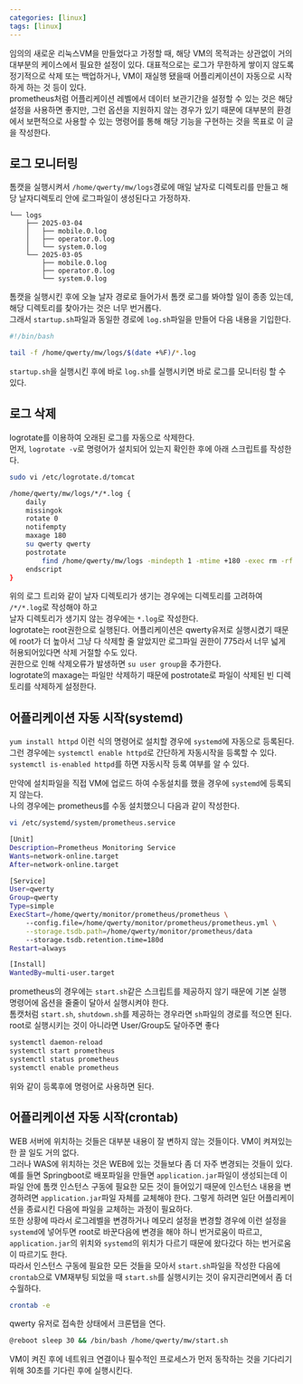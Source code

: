 ```yaml
---
categories: [linux]
tags: [linux]
---
```


임의의 새로운 리눅스VM을 만들었다고 가정할 때, 해당 VM의 목적과는 상관없이 거의 대부분의 케이스에서 필요한 설정이 있다. 대표적으로는 로그가 무한하게 쌓이지 않도록 정기적으로 삭제 또는 백업하거나, VM이 재실행 됐을때 어플리케이션이 자동으로 시작하게 하는 것 등이 있다.  
prometheus처럼 어플리케이션 레벨에서 데이터 보관기간을 설정할 수 있는 것은 해당 설정을 사용하면 좋지만, 그런 옵션을 지원하지 않는 경우가 있기 때문에 대부분의 환경에서 보편적으로 사용할 수 있는 명령어를 통해 해당 기능을 구현하는 것을 목표로 이 글을 작성한다.

## 로그 모니터링

톰캣을 실행시켜서 `/home/qwerty/mw/logs`경로에 매일 날자로 디렉토리를 만들고 해당 날자디렉토리 안에 로그파일이 생성된다고 가정하자.  

```
└── logs
    ├── 2025-03-04
    │   ├── mobile.0.log
    │   ├── operator.0.log
    │   └── system.0.log
    └── 2025-03-05
        ├── mobile.0.log
        ├── operator.0.log
        └── system.0.log
```

톰캣을 실행시킨 후에 오늘 날자 경로로 들어가서 톰캣 로그를 봐야할 일이 종종 있는데, 해당 디렉토리를 찾아가는 것은 너무 번거롭다.  
그래서 `startup.sh`파일과 동일한 경로에 `log.sh`파일을 만들어 다음 내용을 기입한다.

```bash
#!/bin/bash

tail -f /home/qwerty/mw/logs/$(date +%F)/*.log
```
`startup.sh`을 실행시킨 후에 바로 `log.sh`를 실행시키면 바로 로그를 모니터링 할 수 있다.


## 로그 삭제
logrotate를 이용하여 오래된 로그를 자동으로 삭제한다.  
먼저, `logrotate -v`로 명령어가 설치되어 있는지 확인한 후에 아래 스크립트를 작성한다.
```bash
sudo vi /etc/logrotate.d/tomcat
```
```bash
/home/qwerty/mw/logs/*/*.log {
    daily
    missingok
    rotate 0
    notifempty
    maxage 180
    su qwerty qwerty
    postrotate
        find /home/qwerty/mw/logs -mindepth 1 -mtime +180 -exec rm -rf {} \;
    endscript
}
```
위의 로그 트리와 같이 날자 디렉토리가 생기는 경우에는 디렉토리를 고려하여 `/*/*.log`로 작성해야 하고  
날자 디렉토리가 생기지 않는 경우에는 `*.log`로 작성한다.  
logrotate는 root권한으로 실행된다. 어플리케이션은 qwerty유저로 실행시켰기 때문에 root가 더 높아서 그냥 다 삭제할 줄 알았지만 로그파일 권한이 775라서 너무 넓게 허용되어있다면 삭제 거절할 수도 있다.  
권한으로 인해 삭제오류가 발생하면 `su user group`을 추가한다.  
logrotate의 maxage는 파일만 삭제하기 때문에 postrotate로 파일이 삭제된 빈 디렉토리를 삭제하게 설정한다.


## 어플리케이션 자동 시작(systemd)

`yum install httpd` 이런 식의 명령어로 설치할 경우에 `systemd`에 자동으로 등록된다.  
그런 경우에는 `systemctl enable httpd`로 간단하게 자동시작을 등록할 수 있다.  
`systemctl is-enabled httpd`를 하면 자동시작 등록 여부를 알 수 있다.

만약에 설치파일을 직접 VM에 업로드 하여 수동설치를 했을 경우에 `systemd`에 등록되지 않는다.  
나의 경우에는 prometheus를 수동 설치했으니 다음과 같이 작성한다.

```bash
vi /etc/systemd/system/prometheus.service
```
```bash
[Unit]
Description=Prometheus Monitoring Service
Wants=network-online.target
After=network-online.target

[Service]
User=qwerty
Group=qwerty
Type=simple
ExecStart=/home/qwerty/monitor/prometheus/prometheus \
    --config.file=/home/qwerty/monitor/prometheus/prometheus.yml \
    --storage.tsdb.path=/home/qwerty/monitor/prometheus/data
    --storage.tsdb.retention.time=180d
Restart=always

[Install]
WantedBy=multi-user.target
```

prometheus의 경우에는 `start.sh`같은 스크립트를 제공하지 않기 때문에 기본 실행 명령어에 옵션을 줄줄이 달아서 실행시켜야 한다.  
톰캣처럼 `start.sh`, `shutdown.sh`를 제공하는 경우라면 `sh`파일의 경로를 적으면 된다.  
root로 실행시키는 것이 아니라면 User/Group도 달아주면 좋다

```bash
systemctl daemon-reload
systemctl start prometheus
systemctl status prometheus
systemctl enable prometheus
```
위와 같이 등록후에 명령어로 사용하면 된다.

## 어플리케이션 자동 시작(crontab)

WEB 서버에 위치하는 것들은 대부분 내용이 잘 변하지 않는 것들이다. VM이 켜져있는 한 끌 일도 거의 없다.  
그러나 WAS에 위치하는 것은 WEB에 있는 것들보다 좀 더 자주 변경되는 것들이 있다.  
예를 들면 Springboot로 배포파일을 만들면 `application.jar`파일이 생성되는데 이 파일 안에 톰캣 인스턴스 구동에 필요한 모든 것이 들어있기 때문에 인스턴스 내용을 변경하려면 `application.jar`파일 자체를 교체해야 한다. 그렇게 하려면 일단 어플리케이션을 종료시킨 다음에 파일을 교체하는 과정이 필요하다.  
또한 상황에 따라서 로그레벨을 변경하거나 메모리 설정을 변경할 경우에 이런 설정을 `systemd`에 넣어두면 root로 바꾼다음에 변경을 해야 하니 번거로움이 따르고, `application.jar`의 위치와 `systemd`의 위치가 다르기 때문에 왔다갔다 하는 번거로움이 따르기도 한다.  
따라서 인스턴스 구동에 필요한 모든 것들을 모아서 `start.sh`파일을 작성한 다음에 `crontab`으로 VM재부팅 되었을 때 `start.sh`를 실행시키는 것이 유지관리면에서 좀 더 수월하다.

```bash
crontab -e
```
qwerty 유저로 접속한 상태에서 크론탭을 연다. 

```bash
@reboot sleep 30 && /bin/bash /home/qwerty/mw/start.sh
```
VM이 켜진 후에 네트워크 연결이나 필수적인 프로세스가 먼저 동작하는 것을 기다리기 위해 30초를 기다린 후에 실행시킨다.
